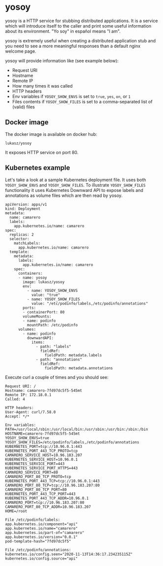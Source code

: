 # yosoy

yosoy is a HTTP service for stubbing distributed applications. It is a service which will introduce itself to the caller and print some useful information about its environment. "Yo soy" in español means "I am".

yosoy is extremely useful when creating a distributed application stub and you need to see a more meaningful responses than a default nginx welcome page.

yosoy will provide information like (see example below):

* Request URI
* Hostname
* Remote IP
* How many times it was called
* HTTP headers
* Env variables if `YOSOY_SHOW_ENVS` is set to `true`, `yes`, `on`, or `1`
* Files contents if `YOSOY_SHOW_FILES` is set to a comma-separated list of (valid) files

## Docker image

The docker image is available on docker hub:

```
lukasz/yosoy
```

It exposes HTTP service on port 80.

## Kubernetes example

Let's take a look at a sample Kubernetes deployment file. It uses both `YOSOY_SHOW_ENVS` and `YOSOY_SHOW_FILES`. To illustrate `YOSOY_SHOW_FILES` functionality it uses Kubernetes Downward API to expose labels and annotations as volume files which are then read by yosoy.

```
apiVersion: apps/v1
kind: Deployment
metadata:
  name: camarero
  labels:
    app.kubernetes.io/name: camarero
spec:
  replicas: 2
  selector:
    matchLabels:
      app.kubernetes.io/name: camarero
  template:
    metadata:
      labels:
        app.kubernetes.io/name: camarero
    spec:
      containers:
      - name: yosoy
        image: lukasz/yosoy
        env:
          - name: YOSOY_SHOW_ENVS
            value: "true"
          - name: YOSOY_SHOW_FILES
            value: "/etc/podinfo/labels,/etc/podinfo/annotations"
        ports:
        - containerPort: 80
        volumeMounts:
        - name: podinfo
          mountPath: /etc/podinfo
      volumes:
        - name: podinfo
          downwardAPI:
            items:
              - path: "labels"
                fieldRef:
                  fieldPath: metadata.labels
              - path: "annotations"
                fieldRef:
                  fieldPath: metadata.annotations
```

Execute curl a couple of times and you should see:

```
Request URI: /
Hostname: camarero-7fd97dc5f5-545mt
Remote IP: 172.18.0.1
Called: 4

HTTP headers:
User-Agent: curl/7.58.0
Accept: */*

Env variables:
PATH=/usr/local/sbin:/usr/local/bin:/usr/sbin:/usr/bin:/sbin:/bin
HOSTNAME=camarero-7fd97dc5f5-545mt
YOSOY_SHOW_ENVS=true
YOSOY_SHOW_FILES=/etc/podinfo/labels,/etc/podinfo/annotations
KUBERNETES_PORT=tcp://10.96.0.1:443
KUBERNETES_PORT_443_TCP_PROTO=tcp
CAMARERO_SERVICE_HOST=10.96.183.207
KUBERNETES_SERVICE_HOST=10.96.0.1
KUBERNETES_SERVICE_PORT=443
KUBERNETES_SERVICE_PORT_HTTPS=443
CAMARERO_SERVICE_PORT=80
CAMARERO_PORT_80_TCP_PROTO=tcp
KUBERNETES_PORT_443_TCP=tcp://10.96.0.1:443
CAMARERO_PORT_80_TCP=tcp://10.96.183.207:80
CAMARERO_PORT_80_TCP_PORT=80
KUBERNETES_PORT_443_TCP_PORT=443
KUBERNETES_PORT_443_TCP_ADDR=10.96.0.1
CAMARERO_PORT=tcp://10.96.183.207:80
CAMARERO_PORT_80_TCP_ADDR=10.96.183.207
HOME=/root

File /etc/podinfo/labels:
app.kubernetes.io/component="api"
app.kubernetes.io/name="camarero"
app.kubernetes.io/part-of="camarero"
app.kubernetes.io/version="0.0.1"
pod-template-hash="7fd97dc5f5"

File /etc/podinfo/annotations:
kubernetes.io/config.seen="2020-11-13T14:36:17.234235115Z"
kubernetes.io/config.source="api"
```
